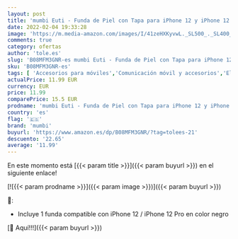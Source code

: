 ```yaml
---
layout: post
title: 'mumbi Euti - Funda de Piel con Tapa para iPhone 12 y iPhone 12 Pro  Color Negro'
date: 2022-02-04 19:33:28
image: 'https://m.media-amazon.com/images/I/41zeHXKyvwL._SL500_._SL400_.jpg'
comments: true
category: ofertas
author: 'tole.es'
slug: 'B08MFM3GNR-es mumbi Euti - Funda de Piel con Tapa para iPhone 12 y...'
sku: 'B08MFM3GNR-es'
tags: [ 'Accesorios para móviles','Comunicación móvil y accesorios','Electrónica','Fundas y carcasas para teléfonos móviles','iphone','mumbi', ]
actualPrice: 11.99 EUR
currency: EUR
price: 11.99
comparePrice: 15.5 EUR
prodname: 'mumbi Euti - Funda de Piel con Tapa para iPhone 12 y iPhone 12 Pro  Color Negro'
country: 'es'
flag: '🇪🇸'
brand: 'mumbi'
buyurl: 'https://www.amazon.es/dp/B08MFM3GNR/?tag=tolees-21'
descuento: '22.65'
average: '11.99'
---
```


En este momento está [{{< param title >}}]({{< param buyurl >}}) en el siguiente enlace!

[![{{< param prodname >}}]({{< param image >}})]({{< param buyurl >}})

🔎:

- Incluye 1 funda compatible con iPhone 12 / iPhone 12 Pro en color negro

[🛒 Aquí!!!]({{< param buyurl >}})
